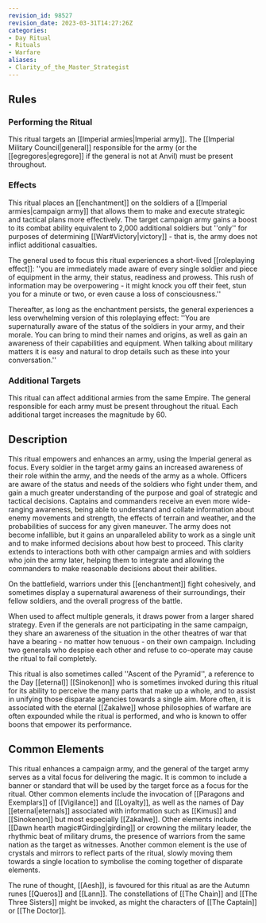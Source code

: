 ```yaml
---
revision_id: 98527
revision_date: 2023-03-31T14:27:26Z
categories:
- Day Ritual
- Rituals
- Warfare
aliases:
- Clarity_of_the_Master_Strategist
---
```


## Rules

### Performing the Ritual
 

This ritual targets an [[Imperial armies|Imperial army]]. The [[Imperial Military Council|general]] responsible for the army (or the [[egregores|egregore]] if the general is not at Anvil) must be present throughout.





### Effects
This ritual places an [[enchantment]] on the soldiers of a [[Imperial armies|campaign army]] that allows them to make and execute strategic and tactical plans more effectively. The target campaign army gains a boost to its combat ability equivalent to 2,000 additional soldiers but ''only'' for purposes of determining [[War#Victory|victory]] - that is, the army does not inflict additional casualties. 

The general used to focus this ritual experiences a short-lived [[roleplaying effect]]: ''you are immediately made aware of every single soldier and piece of equipment in the army, their status, readiness and prowess. This rush of information may be overpowering - it might knock you off their feet, stun you for a minute or two, or even cause a loss of consciousness.''

Thereafter, as long as the enchantment persists, the general experiences a less overwhelming version of this roleplaying effect: ''You are supernaturally aware of the status of the soldiers in your army, and their morale. You can bring to mind their names and origins, as well as gain an awareness of their capabilities and equipment. When talking about military matters it is easy and natural to drop details such as these into your conversation.''



### Additional Targets
This ritual can affect additional armies from the same Empire. The general responsible for each army must be present throughout the ritual. Each additional target increases the magnitude by 60.


## Description

This ritual empowers and enhances an army, using the Imperial general as focus. Every soldier in the target army gains an increased awareness of their role within the army, and the needs of the army as a whole. Officers are aware of the status and needs of the soldiers who fight under them, and gain a much greater understanding of the purpose and goal of strategic and tactical decisions. Captains and commanders receive an even more wide-ranging awareness, being able to understand and collate information about enemy movements and strength, the effects of terrain and weather, and the probabilities of success for any given maneuver. The army does not become infallible, but it gains an unparalleled ability to work as a single unit and to make informed decisions about how best to proceed. This clarity extends to interactions both with other campaign armies and with soldiers who join the army later, helping them to integrate and allowing the commanders to make reasonable decisions about their abilities.

On the battlefield, warriors under this [[enchantment]] fight cohesively, and sometimes display a supernatural awareness of their surroundings, their fellow soldiers, and the overall progress of the battle.

When used to affect multiple generals, it draws power from a larger shared strategy. Even if the generals are not participating in the same campaign, they share an awareness of the situation in the other theatres of war that have a bearing - no matter how tenuous - on their own campaign. Including two generals who despise each other and refuse to co-operate may cause the ritual to fail completely.

This ritual is also sometimes called ''Ascent of the Pyramid'', a reference to the Day [[eternal]] [[Sinokenon]] who is sometimes invoked during this ritual for its ability to perceive the many parts that make up a whole, and to assist in unifying those disparate agencies towards a single aim. More often, it is associated with the eternal [[Zakalwe]] whose philosophies of warfare are often expounded while the ritual is performed, and who is known to offer boons that empower its performance.

## Common Elements
This ritual enhances a campaign army, and the general of the target army serves as a vital focus for delivering the magic. It is common to include a banner or standard that will be used by the target force as a focus for the ritual. Other common elements include the invocation of [[Paragons and Exemplars]] of [[Vigilance]] and [[Loyalty]], as well as the names of Day [[eternal|eternals]] associated with information such as [[Kimus]] and [[Sinokenon]] but most especially [[Zakalwe]]. Other elements include [[Dawn hearth magic#Girding|girding]] or crowning the military leader, the rhythmic beat of military drums, the presence of warriors from the same nation as the target as witnesses. Another common element is the use of crystals and mirrors to reflect parts of the ritual, slowly moving them towards a single location to symbolise the coming together of disparate elements.

The rune of thought, [[Aesh]], is favoured for this ritual as are the Autumn runes [[Queros]] and [[Lann]]. The constellations of [[The Chain]] and [[The Three Sisters]] might be invoked, as might the characters of [[The Captain]] or [[The Doctor]].



